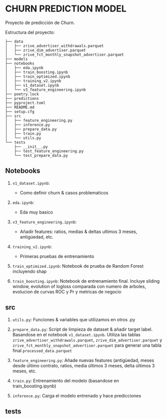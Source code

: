 # CHURN PREDICTION MODEL

Proyecto de predicción de Churn.


Estructura del proyecto:

```text
├── data
│   ├── zrive_advertiser_withdrawals.parquet
│   ├── zrive_dim_advertiser.parquet
│   └── zrive_fct_monthly_snapshot_advertiser.parquet
├── models
├── notebooks
│   ├── eda.ipynb
│   ├── train_boosting.ipynb
│   ├── train_optimized.ipynb
│   ├── training_v2.ipynb
│   ├── v1_dataset.ipynb
│   └── v3_feature_engineering.ipynb
├── poetry.lock
├── predictions
├── pyproject.toml
├── README.md
├── setup.cfg
├── src
│   ├── feature_engineering.py
│   ├── inference.py
│   ├── prepare_data.py
│   ├── train.py
│   └── utils.py
└── tests
    ├── __init__.py
    ├── test_feature_engineering.py
    └── test_prepare_data.py

```


## Notebooks

1. `v1_dataset.ipynb`:
    - Como definir churn & casos problematicos

2. `eda.ipynb`:
    - Eda muy basico

3. `v3_feature_engineering.ipynb`:
   - Añadir features: ratios, medias & deltas ultimos 3 meses, antigúedad, etc.
  
4. `training_v2.ipynb`:
   - Primeras pruebas de entrenamiento
  
5. `train_optimized.ipynb`:
   Notebook de prueba de Random Forest incluyendo shap

6. `train_boosting.ipynb`:
   Notebook de entrenamiento final. Incluye sliding window, evolution of logloss comparada con numero de arboles, evolucion de curvas ROC y Pr y metricas de negocio


## src

1. `utils.py`:
   Funciones & variables que utilizamos en otros .py

2. `prepare_data.py`:
    Script de limpieza de dataset & añadir target label. Basandose en el notebook `v1_dataset.ipynb`.
   Utiliza las tablas `zrive_advertiser_withdrawals.parquet`, `zrive_dim_advertiser.parquet` y `zrive_fct_monthly_snapshot_advertiser.parquet`  para generar una tabla final `processed_data.parquet`


3. `feature_engineering.py`:
   Añade nuevas features (antigüedad, meses desde último contrato, ratios, media últimos 3 meses, delta últimos 3 meses, etc.

4. `train.py`:
   Entrenamiento del modelo (basandose en train_boosting.ipynb)

5. `inference.py`:
   Carga el modelo entrenado y hace predicciones


## tests

   
   
